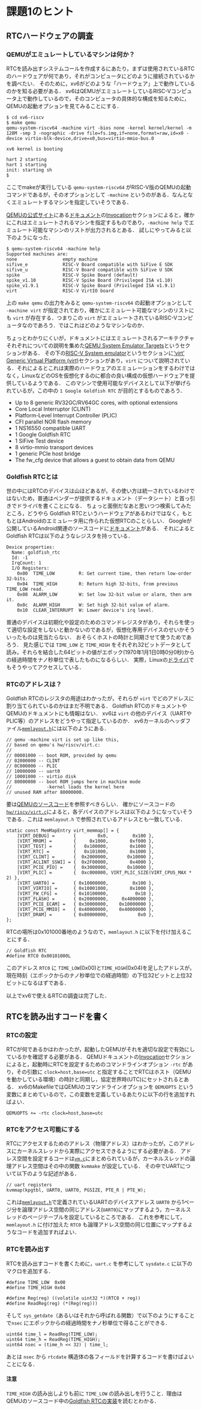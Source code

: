 # 課題1のヒント

## RTCハードウェアの調査

### QEMUがエミュレートしているマシンは何か？
RTCを読み出すシステムコールを作成するにあたり，まずは使用されているRTCのハードウェアが何であり，それがコンピュータにどのように接続されているかを調べたい．
そのために，xv6がどのような「ハードウェア」上で動作しているのかを知る必要がある．
xv6はQEMUがエミュレートしているRISC-Vコンピュータ上で動作しているので，そのコンピュータの具体的な構成を知るために，QEMUの起動オプションを見てみることにする．
```
$ cd xv6-riscv
$ make qemu
qemu-system-riscv64 -machine virt -bios none -kernel kernel/kernel -m 128M -smp 3 -nographic -drive file=fs.img,if=none,format=raw,id=x0 -device virtio-blk-device,drive=x0,bus=virtio-mmio-bus.0

xv6 kernel is booting

hart 2 starting
hart 1 starting
init: starting sh
$ 
```
ここでmakeが実行している `qemu-system-riscv64` がRISC-V版のQEMUの起動コマンドであるが，そのオプションとして `-machine` というのがある．なんとなくエミュレートするマシンを指定していそうである．

[QEMUの公式サイト](https://www.qemu.org)にある[ドキュメント](https://www.qemu.org/docs/master/)の[Invocation](https://www.qemu.org/docs/master/system/invocation.html)セクションによると，確かにこれはエミュレートされるマシンを指定するものであり，`-machine help` でエミュレート可能なマシンのリストが出力されるとある．
試しにやってみると以下のようになった．
```
$ qemu-system-riscv64 -machine help
Supported machines are:
none                 empty machine
sifive_e             RISC-V Board compatible with SiFive E SDK
sifive_u             RISC-V Board compatible with SiFive U SDK
spike                RISC-V Spike Board (default)
spike_v1.10          RISC-V Spike Board (Privileged ISA v1.10)
spike_v1.9.1         RISC-V Spike Board (Privileged ISA v1.9.1)
virt                 RISC-V VirtIO board
```
上の `make qemu` の出力をみると `qemu-system-riscv64` の起動オプションとして `-machine virt` が指定されており，確かにエミュレート可能なマシンのリストにも `virt` が存在する．つまりこの `virt` がエミュレートされているRISC-Vコンピュータなのであろう．ではこれはどのようなマシンなのか．

ちょっとわかりにくいが，ドキュメントにはエミュレートされるアーキテクチャそれぞれについての説明を集めた[QEMU System Emulator Targets](https://www.qemu.org/docs/master/system/targets.html)というセクションがある．
その下の[RISC-V System emulator](https://www.qemu.org/docs/master/system/target-riscv.html)というセクションに[‘virt’ Generic Virtual Platform (virt)](https://www.qemu.org/docs/master/system/riscv/virt.html)セクションがあり，`virt` について説明されている．それによるとこれは実際のハードウェアのエミュレーションをするわけではなく，LinuxなどのOSを仮想化するのに都合の良い構成の仮想ハードウェアを提供しているようである．
このマシンで使用可能なデバイスとして以下が挙げられているが，この中の `1 Google Goldfish RTC` が目的とするものであろう．

* Up to 8 generic RV32GC/RV64GC cores, with optional extensions
* Core Local Interruptor (CLINT)
* Platform-Level Interrupt Controller (PLIC)
* CFI parallel NOR flash memory
* 1 NS16550 compatible UART
* 1 Google Goldfish RTC
* 1 SiFive Test device
* 8 virtio-mmio transport devices
* 1 generic PCIe host bridge
* The fw_cfg device that allows a guest to obtain data from QEMU

### Goldfish RTCとは
世の中にはRTCのデバイスは山ほどあるが，その使い方は統一されているわけではないため，普通はベンダーが提供するドキュメント（データシート）と首っ引きでドライバを書くことになる．
ちょっと面倒だなあと思いつつ検索してみたところ，どうやら Goldfish RTCというハードウェアがあるわけではなく，もともとはAndroidのエミュレータ用に作られた仮想RTCのことらしい．
Googleが公開しているAndroid関連のソースコードに[ドキュメント](https://android.googlesource.com/platform/external/qemu/+/master/docs/GOLDFISH-VIRTUAL-HARDWARE.TXT)がある．
それによるとGoldfish RTCは以下のようなレジスタを持っている．
```
Device properties:
  Name: goldfish_rtc
  Id: -1
  IrqCount: 1
  I/O Registers:
    0x00  TIME_LOW         R: Get current time, then return low-order 32-bits.
    0x04  TIME_HIGH        R: Return high 32-bits, from previous TIME_LOW read.
    0x08  ALARM_LOW        W: Set low 32-bit value or alarm, then arm it.
    0x0c  ALARM_HIGH       W: Set high 32-bit value of alarm.
    0x10  CLEAR_INTERRUPT  W: Lower device's irq level.
```
普通のデバイスは初期化や設定のためのコマンドレジスタがあり，それらを使って適切な設定をしないと動かないのであるが，仮想化専用デバイスのせいかそういったものは見当たらない．
おそらくホストの時計と同期させて使うためであろう．
見た感じでは `TIME_LOW` と `TIME_HIGH` をそれぞれ32ビットデータとして読み，それらを結合した64ビットの値がエポック(1970年1月1日0時0分0秒)からの経過時間をナノ秒単位で表したものになるらしい．
実際，Linuxの[ドライバ](https://github.com/torvalds/linux/blob/master/drivers/rtc/rtc-goldfish.c)でもそうやってアクセスしている．

### RTCのアドレスは？
Goldfish RTCのレジスタの用途はわかったが，それらが `virt` でどのアドレスに割り当てられているのかはまだ不明である．
Goldfish RTCのドキュメントやQEMUのドキュメントにも情報はない．
xv6は `virt` の他のデバイス（UARTやPLIC等）のアドレスをどうやって指定しているのか．
xv6カーネルのヘッダファイル[`memlayout.h`](https://titech-os.github.io/xv6-riscv-html/S/49.html)には以下のようにある．
```
// qemu -machine virt is set up like this,
// based on qemu's hw/riscv/virt.c:
//
// 00001000 -- boot ROM, provided by qemu
// 02000000 -- CLINT
// 0C000000 -- PLIC
// 10000000 -- uart0 
// 10001000 -- virtio disk 
// 80000000 -- boot ROM jumps here in machine mode
//             -kernel loads the kernel here
// unused RAM after 80000000.
```
要は[QEMUのソースコード](https://gitlab.com/qemu-project/qemu)を参照すべきらしい．
確かにソースコードの[`hw/riscv/virt.c`](https://gitlab.com/qemu-project/qemu/-/blob/master/hw/riscv/virt.c)によると，各デバイスのアドレスは以下のようになっていそうである．これは `memlayout.h` で参照されているアドレスとも一致している．
```
static const MemMapEntry virt_memmap[] = {
    [VIRT_DEBUG] =       {        0x0,         0x100 },
    [VIRT_MROM] =        {     0x1000,        0xf000 },
    [VIRT_TEST] =        {   0x100000,        0x1000 },
    [VIRT_RTC] =         {   0x101000,        0x1000 },
    [VIRT_CLINT] =       {  0x2000000,       0x10000 },
    [VIRT_ACLINT_SSWI] = {  0x2F00000,        0x4000 },
    [VIRT_PCIE_PIO] =    {  0x3000000,       0x10000 },
    [VIRT_PLIC] =        {  0xc000000, VIRT_PLIC_SIZE(VIRT_CPUS_MAX * 2) },
    [VIRT_UART0] =       { 0x10000000,         0x100 },
    [VIRT_VIRTIO] =      { 0x10001000,        0x1000 },
    [VIRT_FW_CFG] =      { 0x10100000,          0x18 },
    [VIRT_FLASH] =       { 0x20000000,     0x4000000 },
    [VIRT_PCIE_ECAM] =   { 0x30000000,    0x10000000 },
    [VIRT_PCIE_MMIO] =   { 0x40000000,    0x40000000 },
    [VIRT_DRAM] =        { 0x80000000,           0x0 },
};
```

RTCの場所は0x101000番地のようなので，`memlayout.h` に以下を付け加えることにする．
```
// Goldfish RTC
#define RTC0 0x00101000L
```
このアドレス `RTC0` に `TIME_LOW`(0x00)と`TIME_HIGH`(0x04)を足したアドレスが，現在時刻（エポックからのナノ秒単位での経過時間）の下位32ビットと上位32ビットになるはずである．

以上でxv6で使えるRTCの調査は完了した．

## RTCを読み出すコードを書く

### RTCの設定
RTCが何であるかはわかったが，起動したQEMUがそれを適切な設定で有効にしているかを確認する必要がある．
QEMUドキュメントの[Invocation](https://www.qemu.org/docs/master/system/invocation.html)セクションによると，起動時にRTCを設定するためのコマンドラインオプション `-rtc` があり，その引数に `clock=host,base=utc` と指定することでRTCはホスト（QEMUを動かしている環境）の時計と同期し，協定世界時(UTC)にセットされるとある．
xv6のMakefileではQEMUのコマンドラインオプションを `QEMUOPTS` という変数にまとめているので，この変数を定義しているあたりに以下の行を追加すればよい．
```
QEMUOPTS += -rtc clock=host,base=utc
```

### RTCをアクセス可能にする
RTCにアクセスするためのアドレス（物理アドレス）はわかったが，このアドレスにカーネルスレッドから実際にアクセスできるようにする必要がある．
アドレス空間を設定するコードは[`vm.c`](https://titech-os.github.io/xv6-riscv-html/S/38.html)にまとめられているが，カーネルスレッドの論理アドレス空間はその中の関数 `kvmmake` が設定している．
その中でUARTについて以下のような記述がある．
```
// uart registers
kvmmap(kpgtbl, UART0, UART0, PGSIZE, PTE_R | PTE_W);
```
これは[`memlayout.h`](https://titech-os.github.io/xv6-riscv-html/S/49.html)で定義されているUARTのデバイスアドレス `UART0` から1ページ分を論理アドレス空間の同じアドレス(`UART0`)にマップするよう，カーネルスレッドのページテーブルを設定しているところである．
これを参考にして，`memlayout.h` に付け加えた `RTC0` も論理アドレス空間の同じ位置にマップするようなコードを追加すればよい．

### RTCを読み出す
RTCを読み出すコードを書くために，`uart.c` を参考にして `sysdate.c` に以下のマクロを追加する．
```
#define TIME_LOW  0x00
#define TIME_HIGH 0x04

#define Reg(reg) ((volatile uint32 *)(RTC0 + reg))
#define ReadReg(reg) (*(Reg(reg)))
```
そして `sys_getdate`（あるいはそれから呼ばれる関数）で以下のようにすることで`nsec` にエポックからの経過時間をナノ秒単位で得ることができる．
```
uint64 time_l = ReadReg(TIME_LOW);
uint64 time_h = ReadReg(TIME_HIGH);
uint64 nsec = (time_h << 32) | time_l;
```
あとは `nsec` から `rtcdate` 構造体の各フィールドを計算するコードを書けばよいことになる．

#### 注意
`TIME_HIGH` の読み出しよりも前に `TIME_LOW` の読み出しを行うこと．理由は
QEMUのソースコード中の[Goldfish RTCの実装](https://gitlab.com/qemu-project/qemu/-/blob/master/hw/rtc/goldfish_rtc.c)を読むとわかる．
